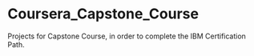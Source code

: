 # Coursera_Capstone_Course

Projects for Capstone Course, in order to complete the IBM Certification Path.
